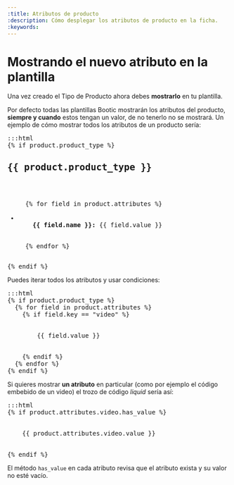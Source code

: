 ```yaml
---
:title: Atributos de producto
:description: Cómo desplegar los atributos de producto en la ficha.
:keywords: 
---
```


# Mostrando el nuevo atributo en la plantilla

Una vez creado el Tipo de Producto ahora debes **mostrarlo** en tu
plantilla.

Por defecto todas las plantillas Bootic mostrarán los atributos del
producto, **siempre y cuando** estos tengan un valor, de no tenerlo no se
mostrará. Un ejemplo de cómo mostrar todos los atributos de un producto sería:

<pre>:::html
{% if product.product_type %}
<h2>{{ product.product_type }}</h2>
<ul id="product-attributes">
  {% for field in product.attributes %}
  <li class="attribute-{{field.key}}">
    <strong>{{ field.name }}:</strong> <span>{{ field.value }}</span>
  </li>
  {% endfor %}
</ul>
{% endif %}
</pre>

Puedes iterar todos los atributos y usar condiciones:

<pre>:::html
{% if product.product_type %}
  {% for field in product.attributes %}
    {% if field.key == "video" %}
      <div class="video">
        {{ field.value }}
      </div>
    {% endif %}
  {% endfor %}
{% endif %}
</pre>

Si quieres mostrar **un atributo** en particular (como por ejemplo el código
embebido de un video) el trozo de código _liquid_ sería así:

<pre>:::html
{% if product.attributes.video.has_value %}
  <div class="video">
    {{ product.attributes.video.value }}
  </div>
{% endif %}
</pre>

El método `has_value` en cada atributo revisa que el atributo exista y su valor no esté vacío.